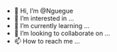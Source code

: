 - 👋 Hi, I’m @Nguegue
- 👀 I’m interested in ...
- 🌱 I’m currently learning ...
- 💞️ I’m looking to collaborate on ...
- 📫 How to reach me ...

<!---
Nguegue/Nguegue is a ✨ special ✨ repository because its `README.md` (this file) appears on your GitHub profile.
You can click the Preview link to take a look at your changes.
--->
